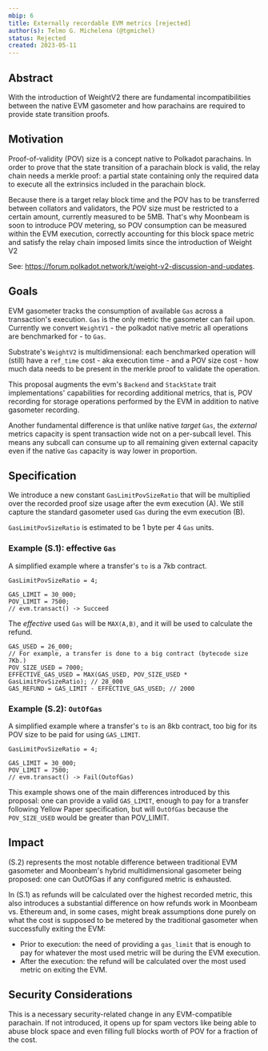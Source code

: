 ```yaml
---
mbip: 6
title: Externally recordable EVM metrics [rejected]
author(s): Telmo G. Michelena (@tgmichel)
status: Rejected
created: 2023-05-11
---
```


## Abstract

With the introduction of WeightV2 there are fundamental incompatibilities between the native EVM
gasometer and how parachains are required to provide state transition proofs.

## Motivation

Proof-of-validity (POV) size is a concept native to Polkadot parachains. In order to prove that the
state transition of a parachain block is valid, the relay chain needs a merkle proof: a partial
state containing only the required data to execute all the extrinsics included in the parachain
block.

Because there is a target relay block time and the POV has to be transferred between
collators and validators, the POV size must be restricted to a certain amount, currently measured
to be 5MB. That's why Moonbeam is soon to introduce POV metering, so POV consumption can be measured
within the EVM execution, correctly accounting for this block space metric and satisfy the relay
chain imposed limits since the introduction of Weight V2

See: https://forum.polkadot.network/t/weight-v2-discussion-and-updates.

## Goals

EVM gasometer tracks the consumption of available `Gas` across a transaction's execution. `Gas` is
the only metric the gasometer can fail upon. Currently we convert `WeightV1` - the polkadot native
metric all operations are benchmarked for - to `Gas`.

Substrate's `WeightV2` is multidimensional: each benchmarked operation will (still) have a
`ref_time` cost - aka execution time - and a POV size cost - how much data needs to be present in
the merkle proof to validate the operation.

This proposal augments the evm's `Backend` and `StackState` trait implementations' capabilities for
recording additional metrics, that is, POV recording for storage operations performed by the EVM in
addition to native gasometer recording.

Another fundamental difference is that unlike native _target_ `Gas`, the _external_ metrics capacity
is spent transaction wide not on a per-subcall level. This means any subcall can consume up to
all remaining given external capacity even if the native `Gas` capacity is way lower in proportion.

## Specification

We introduce a new constant `GasLimitPovSizeRatio` that will be multiplied over
the recorded proof size usage after the evm execution (A). We still capture the standard gasometer
used `Gas` during the evm execution (B).

`GasLimitPovSizeRatio` is estimated to be 1 byte per 4 `Gas` units.

### Example (S.1): effective `Gas`

A simplified example where a transfer's `to` is a 7kb contract.

```
GasLimitPovSizeRatio = 4;

GAS_LIMIT = 30_000;
POV_LIMIT = 7500;
// evm.transact() -> Succeed
```

The _effective_ used `Gas` will be `MAX(A,B)`, and it will be used to calculate the refund.

```
GAS_USED = 26_000;
// For example, a transfer is done to a big contract (bytecode size 7Kb.)
POV_SIZE_USED = 7000;
EFFECTIVE_GAS_USED = MAX(GAS_USED, POV_SIZE_USED * GasLimitPovSizeRatio); // 28_000
GAS_REFUND = GAS_LIMIT - EFFECTIVE_GAS_USED; // 2000
```

### Example (S.2): `OutOfGas`

A simplified example where a transfer's `to` is an 8kb contract, too big for its POV size to be paid
for using `GAS_LIMIT`.

```
GasLimitPovSizeRatio = 4;

GAS_LIMIT = 30_000;
POV_LIMIT = 7500;
// evm.transact() -> Fail(OutofGas)
```

This example shows one of the main differences introduced by this proposal: one can provide a valid
`GAS_LIMIT`, enough to pay for a transfer following Yellow Paper specification, but will `OutOfGas`
because the `POV_SIZE_USED` would be greater than POV_LIMIT.

## Impact

(S.2) represents the most notable difference between traditional EVM gasometer and Moonbeam's hybrid
multidimensional gasometer being proposed: one can OutOfGas if any configured metric is exhausted.

In (S.1) as refunds will be calculated over the highest recorded metric, this also introduces a
substantial difference on how refunds work in Moonbeam vs. Ethereum and, in some cases, might break
assumptions done purely on what the cost is supposed to be metered by the traditional gasometer when
successfully exiting the EVM:

- Prior to execution: the need of providing a `gas_limit` that is enough to pay for whatever the most
  used metric will be during the EVM execution.
- After the execution: the refund will be calculated over the most used metric on exiting the EVM.

## Security Considerations

This is a necessary security-related change in any EVM-compatible parachain. If not
introduced, it opens up for spam vectors like being able to abuse block space and even filling
full blocks worth of POV for a fraction of the cost.
